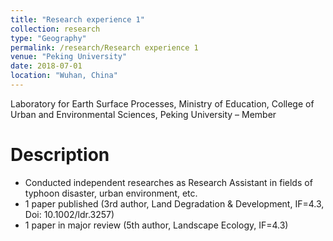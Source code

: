 ```yaml
---
title: "Research experience 1"
collection: research
type: "Geography"
permalink: /research/Research experience 1
venue: "Peking University"
date: 2018-07-01
location: "Wuhan, China"
---
```


Laboratory for Earth Surface Processes, Ministry of Education, College of Urban and Environmental Sciences, Peking University – Member 

Description
======
* Conducted independent researches as Research Assistant in fields of typhoon disaster, urban environment, etc. 
* 1 paper published (3rd author, Land Degradation & Development, IF=4.3, Doi: 10.1002/ldr.3257)
* 1 paper in major review (5th author, Landscape Ecology, IF=4.3)
